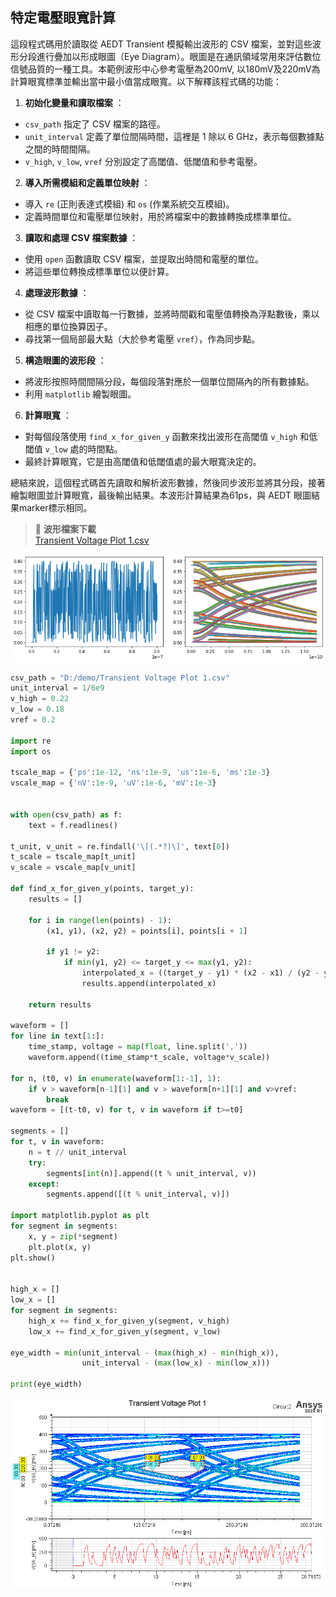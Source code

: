 特定電壓眼寬計算
---

這段程式碼用於讀取從 AEDT Transient 模擬輸出波形的 CSV 檔案，並對這些波形分段進行疊加以形成眼圖（Eye Diagram）。眼圖是在通訊領域常用來評估數位信號品質的一種工具。本範例波形中心參考電壓為200mV, 以180mV及220mV為計算眼寬標準並輸出當中最小值當成眼寬。以下解釋該程式碼的功能：

1. **初始化變量和讀取檔案** ： 
- `csv_path` 指定了 CSV 檔案的路徑。 
- `unit_interval` 定義了單位間隔時間，這裡是 1 除以 6 GHz，表示每個數據點之間的時間間隔。 
- `v_high`, `v_low`, `vref` 分別設定了高閾值、低閾值和參考電壓。 
2. **導入所需模組和定義單位映射** ： 
- 導入 `re` (正則表達式模組) 和 `os` (作業系統交互模組)。
- 定義時間單位和電壓單位映射，用於將檔案中的數據轉換成標準單位。 
3. **讀取和處理 CSV 檔案數據** ： 
- 使用 `open` 函數讀取 CSV 檔案，並提取出時間和電壓的單位。
- 將這些單位轉換成標準單位以便計算。 
4. **處理波形數據** ：
- 從 CSV 檔案中讀取每一行數據，並將時間戳和電壓值轉換為浮點數後，乘以相應的單位換算因子。 
- 尋找第一個局部最大點（大於參考電壓 `vref`），作為同步點。 
5. **構造眼圖的波形段** ：
- 將波形按照時間間隔分段，每個段落對應於一個單位間隔內的所有數據點。 
- 利用 `matplotlib` 繪製眼圖。 
6. **計算眼寬** ： 
- 對每個段落使用 `find_x_for_given_y` 函數來找出波形在高閾值 `v_high` 和低閾值 `v_low` 處的時間點。
- 最終計算眼寬，它是由高閾值和低閾值處的最大眼寬決定的。

總結來說，這個程式碼首先讀取和解析波形數據，然後同步波形並將其分段，接著繪製眼圖並計算眼寬，最後輸出結果。本波形計算結果為61ps，與 AEDT 眼圖結果marker標示相同。

> :link: **波形檔案下載**<br>[Transient Voltage Plot 1.csv](/assets/Transient%20Voltage%20Plot%201.csv)


![Figure 2024-04-23 172056](/assets/Figure%202024-04-23%20172056.png)

```python
csv_path = "D:/demo/Transient Voltage Plot 1.csv"
unit_interval = 1/6e9
v_high = 0.22
v_low = 0.18
vref = 0.2

import re
import os

tscale_map = {'ps':1e-12, 'ns':1e-9, 'us':1e-6, 'ms':1e-3}
vscale_map = {'nV':1e-9, 'uV':1e-6, 'mV':1e-3}


with open(csv_path) as f:
    text = f.readlines()

t_unit, v_unit = re.findall('\[(.*?)\]', text[0])
t_scale = tscale_map[t_unit]
v_scale = vscale_map[v_unit]

def find_x_for_given_y(points, target_y):
    results = []
    
    for i in range(len(points) - 1):
        (x1, y1), (x2, y2) = points[i], points[i + 1]
        
        if y1 != y2:
            if min(y1, y2) <= target_y <= max(y1, y2):
                interpolated_x = ((target_y - y1) * (x2 - x1) / (y2 - y1)) + x1
                results.append(interpolated_x)
    
    return results

waveform = []
for line in text[1:]:
    time_stamp, voltage = map(float, line.split(','))
    waveform.append((time_stamp*t_scale, voltage*v_scale))

for n, (t0, v) in enumerate(waveform[1:-1], 1):
    if v > waveform[n-1][1] and v > waveform[n+1][1] and v>vref:
        break
waveform = [(t-t0, v) for t, v in waveform if t>=t0]

segments = [] 
for t, v in waveform:
    n = t // unit_interval
    try:
        segments[int(n)].append((t % unit_interval, v))
    except:
        segments.append([(t % unit_interval, v)])

import matplotlib.pyplot as plt
for segment in segments:
    x, y = zip(*segment)
    plt.plot(x, y)
plt.show()


high_x = []
low_x = []
for segment in segments:
    high_x += find_x_for_given_y(segment, v_high)
    low_x += find_x_for_given_y(segment, v_low)

eye_width = min(unit_interval - (max(high_x) - min(high_x)),
                unit_interval - (max(low_x) - min(low_x)))

print(eye_width)
```



![2024-04-23_17-23-43](/assets/2024-04-23_17-23-43.png)